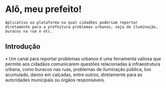 # Alô, meu prefeito!

```
Aplicativo ou plataforma na qual cidadões poderiam reportar diretamente para a prefeitura problemas urbanos, seja de iluminação, buracos na rua e etc.
```

## Introdução

• Um canal para reportar problemas urbanos é uma ferramenta valiosa que permite aos cidadãos comunicarem questões relacionadas à infraestrutura urbana, como buracos nas ruas, problemas de iluminação pública, lixo acumulado, danos em calçadas, entre outros, diretamente para as autoridades municipais ou órgãos responsáveis.

